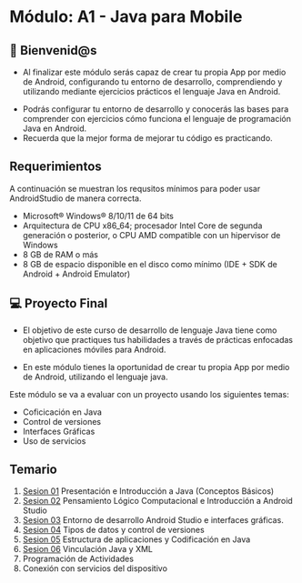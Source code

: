 # Módulo: A1 - Java para Mobile

## 👋 Bienvenid@s
- Al finalizar este módulo serás capaz de crear tu propia App por medio de Android, configurando tu entorno de desarrollo, comprendiendo y utilizando mediante ejercicios prácticos el lenguaje Java en Android.

<ul>
    <li>
    Podrás configurar tu entorno de desarrollo y conocerás las bases para comprender con ejercicios cómo funciona el lenguaje de programación Java en Android.
    </li>
    <li>
    Recuerda que la mejor forma de mejorar tu código es practicando.
    </li>
</ul>

## Requerimientos
A continuación se muestran los requsitos mínimos para poder usar AndroidStudio de manera correcta.<br>
<ul>
    <li> Microsoft® Windows® 8/10/11 de 64 bits </li>
    <li> Arquitectura de CPU x86_64; procesador Intel Core de segunda generación o posterior, o CPU AMD compatible con un hipervisor de Windows </li>
    <li>8 GB de RAM o más </li>
    <li>8 GB de espacio disponible en el disco como mínimo (IDE + SDK de Android + Android Emulator) </li>
</ul>


## 💻 Proyecto Final

* El objetivo de este curso de desarrollo de lenguaje Java tiene como objetivo que practiques tus habilidades a través de prácticas enfocadas en aplicaciones móviles para Android. 

* En este módulo tienes la oportunidad de crear tu propia App por medio de Android, utilizando el lenguaje java. 

Este módulo se va a evaluar con un proyecto usando los siguientes temas:

- Coficicación en Java
- Control de versiones
- Interfaces Gráficas
- Uso de servicios
 
## Temario

1. [Sesion 01](Sesion-01/README.md)&nbsp;Presentación e Introducción a Java (Conceptos Básicos)
2. [Sesion 02](Sesion-02/README.md)&nbsp;Pensamiento Lógico Computacional e Introducción a Android Studio
3. [Sesion 03](Sesion-03/README.md)&nbsp;Entorno de desarrollo Android Studio e interfaces gráficas.
4. [Sesion 04](Sesion-04/README.md)&nbsp;Tipos de datos y control de versiones
5. [Sesion 05](Sesion-05/README.md)&nbsp;Estructura de aplicaciones y Codificación en Java
6. [Sesion 06](Sesion-06/README.md)&nbsp;Vinculación Java y XML
7. Programación de Actividades
8. Conexión con servicios del dispositivo
